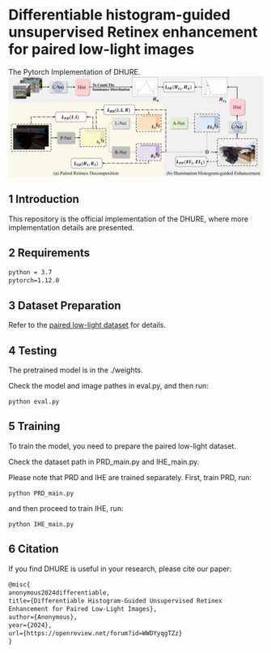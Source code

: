 # Differentiable histogram-guided unsupervised Retinex enhancement for paired low-light images
The Pytorch Implementation of DHURE.
![image](images/DHURE_network_image.jpg)

## 1 Introduction

This repository is the official implementation of the DHURE, where more implementation details are presented.

## 2 Requirements

```
python = 3.7
pytorch=1.12.0
```

## 3 Dataset Preparation

Refer to the [paired low-light dataset](https://drive.google.com/file/d/1gM3QeNDOCzx0m1gpOoQD1TnGv1BELy08/view) for details.

## 4 Testing

The pretrained model is in the ./weights.

Check the model and image pathes in eval.py, and then run:

```
python eval.py
```

## 5 Training

To train the model, you need to prepare the paired low-light dataset.

Check the dataset path in PRD_main.py and IHE_main.py.

Please note that PRD and IHE are trained separately. First, train PRD, run:
```
python PRD_main.py
```

and then proceed to train IHE, run:
```
python IHE_main.py
```

## 6 Citation

If you find DHURE is useful in your research, please cite our paper:
```
@misc{
anonymous2024differentiable,
title={Differentiable Histogram-Guided Unsupervised Retinex Enhancement for Paired Low-Light Images},
author={Anonymous},
year={2024},
url={https://openreview.net/forum?id=WWDYyqgTZz}
}
```

